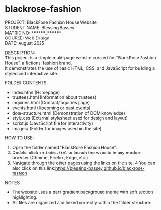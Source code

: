 # blackrose-fashion

PROJECT: BlackRose Fashion House Website  
STUDENT NAME: Blessing Bassey  
MATRIC NO: \***\*\*\*\*\***\_\***\*\*\*\*\***  
COURSE: Web Design  
DATE: August 2025

DESCRIPTION:  
This project is a simple multi-page website created for "BlackRose Fashion House", a fictional fashion brand.  
It demonstrates the use of basic HTML, CSS, and JavaScript for building a styled and interactive site.

FOLDER CONTENTS:

- index.html (Homepage)
- trustees.html (Information about trustees)
- inquiries.html (Contact/Inquiries page)
- events.html (Upcoming or past events)
- dom-structure.html (Demonstration of DOM knowledge)
- style.css (External stylesheet used for design and layout)
- script.js (JavaScript file for interactivity)
- images/ (Folder for images used on the site)

HOW TO USE:

1. Open the folder named "BlackRose Fashion House".
2. Double-click on `index.html` to launch the website in any modern browser (Chrome, Firefox, Edge, etc.)
3. Navigate through the other pages using the links on the site.
   4 You can also click on this link:https://blessing-bassey.github.io/blackrose-fashion

NOTES:

- The website uses a dark gradient background theme with soft section highlighting.
- All files are organized and linked correctly within the folder structure.
